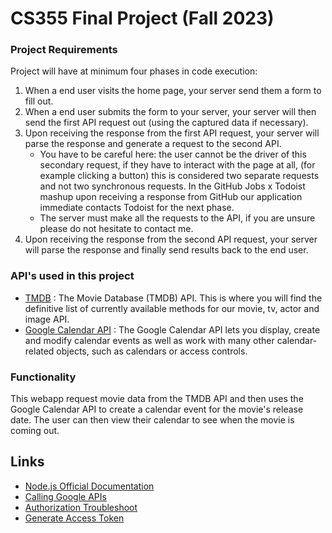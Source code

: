 # CS355 Final Project (Fall 2023)

### Project Requirements
Project will have at minimum four phases in code execution:

1. When a end user visits the home page, your server send them a form to fill out.
2. When a end user submits the form to your server, your server will then send the first API request out (using the captured data if necessary).
3. Upon receiving the response from the first API request, your server will parse the response and generate a request to the second API.
    - You have to be careful here: the user cannot be the driver of this secondary request, if they have to interact with the page at all, (for example clicking a button) this is considered two separate requests and not two synchronous requests. In the GitHub Jobs x Todoist mashup upon receiving a response from GitHub our application immediate contacts Todoist for the next phase.
    - The server must make all the requests to the API, if you are unsure please do not hesitate to contact me.
4. Upon receiving the response from the second API request, your server will parse the response and finally send results back to the end user.

### API's used in this project

-   [TMDB](https://www.themoviedb.org/documentation/api) : The Movie Database (TMDB) API. This is where you will find the definitive list of currently available methods for our movie, tv, actor and image API.
-   [Google Calendar API](https://developers.google.com/calendar) : The Google Calendar API lets you display, create and modify calendar events as well as work with many other calendar-related objects, such as calendars or access controls.

### Functionality

This webapp request movie data from the TMDB API and then uses the Google Calendar API to create a calendar event for the movie's release date. The user can then view their calendar to see when the movie is coming out.

## Links

-   [Node.js Official Documentation](https://nodejs.org/api/http.html)
-   [Calling Google APIs](https://developers.google.com/identity/protocols/oauth2/native-app#callinganapi)
-   [Authorization Troubleshoot](https://www.youtube.com/playlist?list=PL-a9eJ2NZlbTvRQiFHWPD9VEUVuyoBrJH)
-   [Generate Access Token](https://developers.google.com/identity/protocols/oauth2/web-server#httprest_1)
